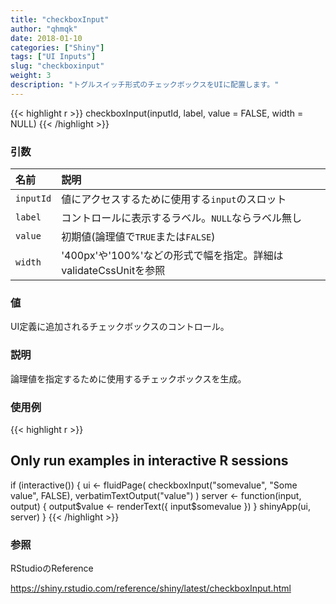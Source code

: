 ```yaml
---
title: "checkboxInput"
author: "qhmqk"
date: 2018-01-10
categories: ["Shiny"]
tags: ["UI Inputs"]
slug: "checkboxinput"
weight: 3
description: "トグルスイッチ形式のチェックボックスをUIに配置します。"
---
```


{{< highlight r >}}
checkboxInput(inputId, label, value = FALSE, width = NULL)
{{< /highlight >}}

### 引数

|名前|説明|
|:--|:--|
|`inputId`|値にアクセスするために使用する`input`のスロット|
|`label`|コントロールに表示するラベル。`NULL`ならラベル無し|
|`value`|初期値(論理値で`TRUE`または`FALSE`)|
|`width`|'400px'や'100%'などの形式で幅を指定。詳細はvalidateCssUnitを参照|

### 値

UI定義に追加されるチェックボックスのコントロール。

### 説明

論理値を指定するために使用するチェックボックスを生成。

### 使用例

{{< highlight r >}}
## Only run examples in interactive R sessions
if (interactive()) {
ui <- fluidPage(
  checkboxInput("somevalue", "Some value", FALSE),
  verbatimTextOutput("value")
)
server <- function(input, output) {
  output$value <- renderText({ input$somevalue })
}
shinyApp(ui, server)
}
{{< /highlight >}}

### 参照

RStudioのReference

https://shiny.rstudio.com/reference/shiny/latest/checkboxInput.html